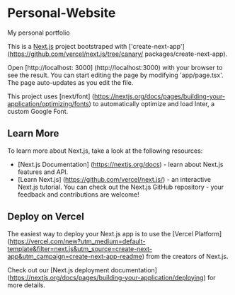 # Personal-Website
My personal portfolio

This is a [Next.js](https://nextjs.org/) project bootstraped with ['create-next-app'] (https://github.com/vercel/next.js/tree/canary/ packages/create-next-app).

Open [http://localhost: 3000] (http://localhost:3000) with your browser to see the result.
You can start editing the page by modifying 'app/page.tsx'. The page auto-updates as you edit the file.

This project uses [next/font] (https://nextjs.org/docs/pages/building-your-application/optimizing/fonts) to automatically optimize and load Inter, a custom Google Font.

## Learn More

To learn more about Next.js, take a look at the following resources:

- [Next.js Documentation] (https://nextjs.org/docs) - learn about Next.js features and API.
- [Learn Next.js] (https://github.com/vercel/next.js/) - an interactive Next.js tutorial.
You can check out the Next.js GitHub repository - your feedback and contributions are welcome!

## Deploy on Vercel

The easiest way to deploy your Next.js app is to use the [Vercel Platform] (https://vercel.com/new?utm_medium=default-template&filter=next.js&utm_source=create-next-app&utm_campaign=create-next-app-readme) from the creators of Next.js.

Check out our [Next.js deployment documentation] (https://nextjs.org/docs/pages/building-your-application/deploying) for more details.



